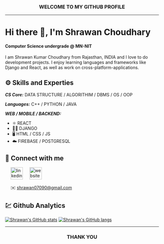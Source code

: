 <h3 align="center">WELCOME TO MY GITHUB PROFILE</h3>
<hr/>

# Hi there 👋, I'm Shrawan Choudhary
#### Computer Science undergrade @ MN-NIT

I am Shrawan Kumar Choudhary from Rajasthan, INDIA and I love to do development projects. I enjoy learning languages and frameworks like Django and React, as well as work on cross-platform-applications. 


## ⚙️ Skills and Experties

***CS Core:*** DATA STRUCTURE / ALGORITHIM / DBMS / OS / OOP

***Languages:*** C++ / PYTHON / JAVA

***WEB / MOBILE / BACKEND:***
* ⚛️ REACT
* 🧑‍💻 DJANGO
* 🖥️ HTML / CSS / JS
* ☁️ FIREBASE / POSTGRESQL


## 🤝 Connect with me

&emsp; [<img src='https://cdn.jsdelivr.net/npm/simple-icons@3.0.1/icons/linkedin.svg' alt='linkedin' height='40'>](https://www.linkedin.com/in/shrawan-kumar-choudhary-44ab181aa/) &emsp; [<img src='https://cdn.jsdelivr.net/npm/simple-icons@3.0.1/icons/icloud.svg' alt='website' height='40'>](https://shrawan907.github.io/)  

&emsp; ✉️ shrawan07090@gmail.com


## 💹 Github Analytics

[![Shrawan's GitHub stats](https://github-readme-stats.vercel.app/api?username=shrawan907&layout=compact)](https://shrawan907.github.io/)
[![Shrawan's GitHub langs](https://github-readme-stats.vercel.app/api/top-langs/?username=shrawan907&layout=compact&langs_count=8)](https://shrawan907.github.io/)

<hr/>

<h3 align="center">THANK YOU</h3>


